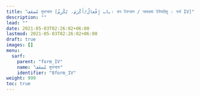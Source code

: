 ```yaml
---
title: "مُضعَف মুদাআফ [باب إِفْعالٌ/أَكْرَمَ، يُكْرِمُ। বাব ইফআল / আকরমা ইউকরিমু । ফর্ম IV]"
description: ""
lead: ""
date: 2021-05-03T02:26:02+06:00
lastmod: 2021-05-03T02:26:02+06:00
draft: true
images: []
menu: 
  sarf:
    parent: "form_IV"
    name: "مُضعَف মুদাআফ"
    identifier: "8form_IV"
weight: 999
toc: true
---
```



